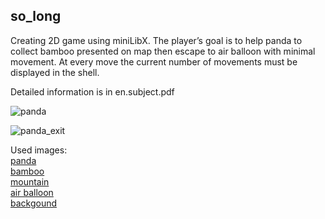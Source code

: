 ## so_long

Creating 2D game using miniLibX.
The player’s goal is to help panda to collect bamboo presented on map then escape to air balloon with minimal movement.
At every move the current number of movements must be displayed in the shell.

Detailed information is in en.subject.pdf

![panda](https://user-images.githubusercontent.com/83021442/125600024-42550dcf-ab67-4ea1-b605-01678299189f.jpg)

![panda_exit](https://user-images.githubusercontent.com/83021442/125600305-be0ba38e-3081-4f07-bb02-e040020072e4.jpg)

Used images:  
[panda](https://www.flaticon.com/free-icon/panda_2419544?term=panda&page=2&position=24&page=2&position=24&related_id=2419544&origin=search)  
[bamboo](https://www.flaticon.com/free-icon/bamboo_588414?term=bamboo&page=1&position=21&page=1&position=21&related_id=588414&origin=search)  
[mountain](https://www.flaticon.com/free-icon/mountain_619131?term=mountain&page=1&position=24&page=1&position=24&related_id=619131&origin=search)  
[air balloon](https://www.flaticon.com/free-icon/hot-air-balloon_4778038?term=air%20balloon&page=1&position=35&page=1&position=35&related_id=4778038&origin=search)  
[backgound](https://www.color-name.com/tea-green.color)
